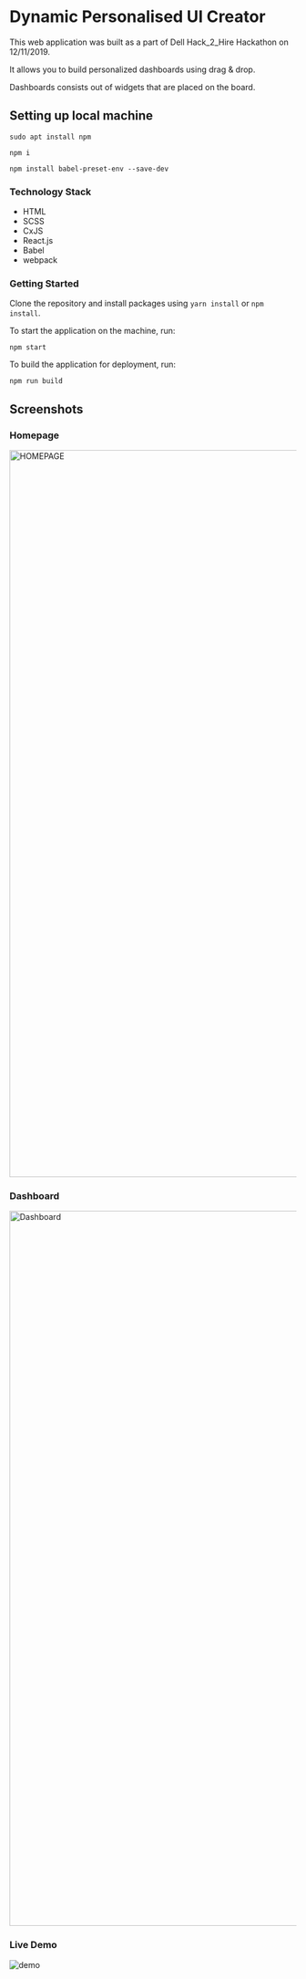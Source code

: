 # Dynamic Personalised UI Creator

This web application was built as a part of Dell Hack_2_Hire Hackathon on 12/11/2019. 

It allows you to build personalized dashboards using drag & drop. 

Dashboards consists out of widgets that are placed on the board.

## Setting up local machine
```
sudo apt install npm
```
```
npm i 
```
```
npm install babel-preset-env --save-dev
```

### Technology Stack 

* HTML
* SCSS
* CxJS
* React.js
* Babel
* webpack

### Getting Started

Clone the repository and install packages using `yarn install` or `npm install`.

To start the application on the machine, run:

```
npm start
```

To build the application for deployment, run:

```
npm run build
```

## Screenshots

### Homepage
<img width="1275" alt="HOMEPAGE" src="https://user-images.githubusercontent.com/34244004/207309103-adf57c10-c91b-4334-afbb-6b4539ef566c.png">

### Dashboard
<img width="1254" alt="Dashboard" src="https://user-images.githubusercontent.com/34244004/207309062-8d645751-537d-45f9-9013-7f238125bc0e.png">

### Live Demo
![demo](https://user-images.githubusercontent.com/34244004/207309081-967fb85e-7bd9-4f43-b7aa-d0fc5b1d4473.gif)


